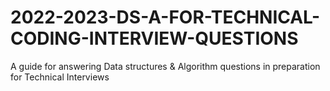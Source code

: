 # 2022-2023-DS-A-FOR-TECHNICAL-CODING-INTERVIEW-QUESTIONS
A  guide for answering Data structures &amp; Algorithm questions in preparation for Technical Interviews
